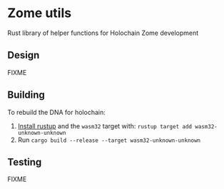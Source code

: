 # Zome utils

Rust library of helper functions for Holochain Zome development


## Design

FIXME

## Building

To rebuild the DNA for holochain:
1. [Install rustup](https://rustup.rs/) and the `wasm32` target with: ``rustup target add wasm32-unknown-unknown``
1. Run ``cargo build --release --target wasm32-unknown-unknown``


## Testing

FIXME